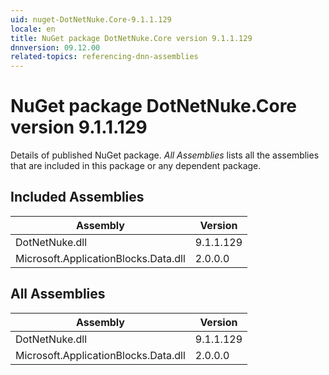 ```yaml
---
uid: nuget-DotNetNuke.Core-9.1.1.129
locale: en
title: NuGet package DotNetNuke.Core version 9.1.1.129
dnnversion: 09.12.00
related-topics: referencing-dnn-assemblies
---
```


# NuGet package DotNetNuke.Core version 9.1.1.129
Details of published NuGet package.
*All Assemblies* lists all the assemblies that are included in this package or any dependent package.

## Included Assemblies

|Assembly|Version|
|---|---|
|DotNetNuke.dll|9.1.1.129|
|Microsoft.ApplicationBlocks.Data.dll|2.0.0.0|

## All Assemblies

|Assembly|Version|
|---|---|
|DotNetNuke.dll|9.1.1.129|
|Microsoft.ApplicationBlocks.Data.dll|2.0.0.0|

